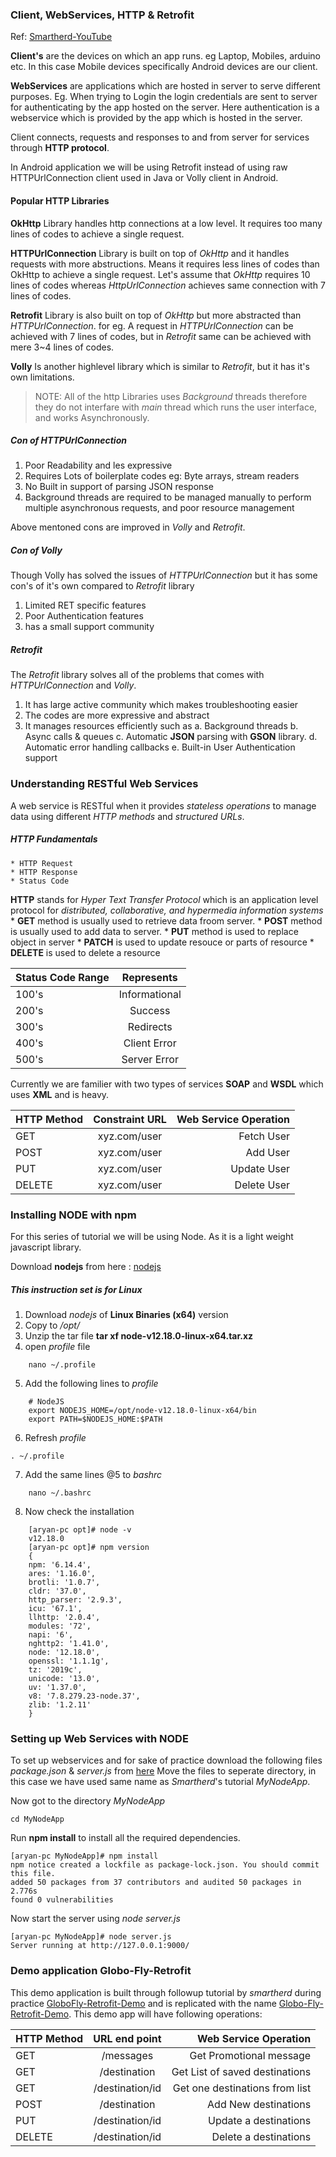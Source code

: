### Client, WebServices, HTTP & Retrofit
Ref: [ Smartherd-YouTube](https://www.youtube.com/watch?v=7YTAsUrLrck&list=PLlxmoA0rQ-LzEmWs4T99j2w6VnaQVGEtR&index=3)

**Client's** are the devices on which an app runs. eg Laptop, Mobiles, arduino etc. In this case Mobile devices specifically Android devices are our client.

**WebServices** are applications which are hosted in server to serve different purposes. Eg. When trying to Login the login credentials are sent to server for authenticating by the app hosted on the server. Here authentication is a webservice which is provided by the app which is hosted in the server.

Client connects, requests and responses to and from server for services through **HTTP protocol**. 

In Android application we will be using Retrofit instead of using raw HTTPUrlConnection client used in Java or Volly client in Android. 

#### Popular HTTP Libraries
**OkHttp** Library handles http connections at a low level. It requires too many lines of codes to achieve a single request.

**HTTPUrlConnection** Library is built on top of *OkHttp* and it handles requests with more abstructions. Means it requires less lines of codes than OkHttp to achieve a single request. Let's assume that *OkHttp* requires 10 lines of codes whereas *HttpUrlConnection* achieves same connection with 7 lines of codes.

**Retrofit** Library is also built on top of *OkHttp* but more abstracted than *HTTPUrlConnection*. for eg. A request in *HTTPUrlConnection* can be achieved with 7 lines of codes, but in *Retrofit* same can be achieved with mere 3~4 lines of codes.

**Volly** Is another highlevel library which is similar to *Retrofit*, but it has it's own limitations.

> NOTE: All of the http Libraries uses *Background* threads therefore they do not interfare with *main* thread which runs the user interface, and works Asynchronously. 


##### Con of HTTPUrlConnection
1. Poor Readability and les expressive 
2. Requires Lots of boilerplate codes eg: Byte arrays, stream readers
3. No Built in support of parsing JSON response
4. Background threads are required to be managed manually to perform multiple asynchronous requests, and poor resource management

Above mentoned cons are improved in *Volly* and *Retrofit*.

##### Con of Volly
Though Volly has solved the issues of *HTTPUrlConnection* but it has some con's of it's own compared to *Retrofit* library
1. Limited RET specific features
2. Poor Authentication features
3. has a small support community

##### Retrofit
The *Retrofit* library solves all of the problems that comes with *HTTPUrlConnection* and *Volly*. 
1. It has large active community which makes troubleshooting easier
2. The codes are more expressive and abstract
3. It manages resources efficiently such as
    a. Background threads
    b. Async calls & queues
    c. Automatic **JSON** parsing with **GSON** library.
    d. Automatic error handling callbacks
    e. Built-in User Authentication support

### Understanding RESTful Web Services
A web service is RESTful when it provides *stateless operations* to manage data using different *HTTP methods* and *structured URLs*.

##### HTTP Fundamentals
    * HTTP Request
    * HTTP Response
    * Status Code

**HTTP** stands for *Hyper Text Transfer Protocol* which is an application level protocol for *distributed, collaborative, and hypermedia information systems*
    * **GET** method is usually used to retrieve data froom server.
    * **POST** method is usually used to add data to server.
    * **PUT** method is used to replace object in server
    * **PATCH** is used to update resouce or parts of resource
    * **DELETE** is used to delete a resource

| Status Code Range | Represents    |
| ------------------|:-------------:|
| 100's             | Informational |
| 200's             | Success       |
| 300's             | Redirects     |
| 400's             | Client Error  |
| 500's             | Server Error  |

Currently we are familier with two types of services **SOAP** and **WSDL** which uses **XML** and is heavy.

| HTTP Method   | Constraint URL| Web Service Operation  |
| ------------- |:-------------:| ----------------------:|
| GET           | xyz.com/user  | Fetch User             |
| POST          | xyz.com/user  | Add User               |
| PUT           | xyz.com/user  | Update User            |
| DELETE        | xyz.com/user  | Delete User            |

### Installing NODE with npm
For this series of tutorial we will be using Node. As it is a light weight javascript library. 

Download **nodejs** from here : [ nodejs](https://nodejs.org/en/download/)

##### This instruction set is for Linux
1. Download *nodejs* of **Linux Binaries (x64)** version
2. Copy to */opt/*
3. Unzip the tar file **tar xf node-v12.18.0-linux-x64.tar.xz**
4. open *profile* file
```shell
    nano ~/.profile
```
5. Add the following lines to *profile*
```shell
    # NodeJS
    export NODEJS_HOME=/opt/node-v12.18.0-linux-x64/bin
    export PATH=$NODEJS_HOME:$PATH
```
6. Refresh *profile*
```shell
. ~/.profile
```
7. Add the same lines @5 to *bashrc*
```shell
    nano ~/.bashrc
```
8. Now check the installation
```shell
    [aryan-pc opt]# node -v
    v12.18.0
    [aryan-pc opt]# npm version
    {
    npm: '6.14.4',
    ares: '1.16.0',
    brotli: '1.0.7',
    cldr: '37.0',
    http_parser: '2.9.3',
    icu: '67.1',
    llhttp: '2.0.4',
    modules: '72',
    napi: '6',
    nghttp2: '1.41.0',
    node: '12.18.0',
    openssl: '1.1.1g',
    tz: '2019c',
    unicode: '13.0',
    uv: '1.37.0',
    v8: '7.8.279.23-node.37',
    zlib: '1.2.11'
    }

```

### Setting up Web Services with NODE
To set up webservices and for sake of practice download the following files *package.json* & *server.js* from [ here](https://gist.github.com/smartherd/a229384cc3c40ebe3a2db10298c4b91b)
Move the files to seperate directory, in this case we have used same name as *Smartherd*'s tutorial *MyNodeApp*.

Now got to the directory *MyNodeApp* 
```shell
cd MyNodeApp
```

Run **npm install** to install all the required dependencies.
```shell
[aryan-pc MyNodeApp]# npm install
npm notice created a lockfile as package-lock.json. You should commit this file.
added 50 packages from 37 contributors and audited 50 packages in 2.776s
found 0 vulnerabilities
```

Now start the server using *node server.js*
```shell
[aryan-pc MyNodeApp]# node server.js 
Server running at http://127.0.0.1:9000/
```

### Demo application Globo-Fly-Retrofit
This demo application is built through followup tutorial by *smartherd* during practice [ GloboFly-Retrofit-Demo](https://github.com/smartherd/GloboFly-Retrofit-Demo) and is replicated with the name [ Globo-Fly-Retrofit-Demo](https://github.com/smartherd/GloboFly-Retrofit-Demo). This demo app will have following operations:

| HTTP Method   | URL end point | Web Service Operation  |
| ------------- |:-------------:| ----------------------:|
| GET           | /messages     | Get Promotional message|
| GET           | /destination  | Get List of saved destinations |
| GET           | /destination/id  | Get one destinations from list |
| POST          | /destination  | Add New destinations |
| PUT           | /destination/id | Update a destinations |
| DELETE        | /destination/id  | Delete a destinations |